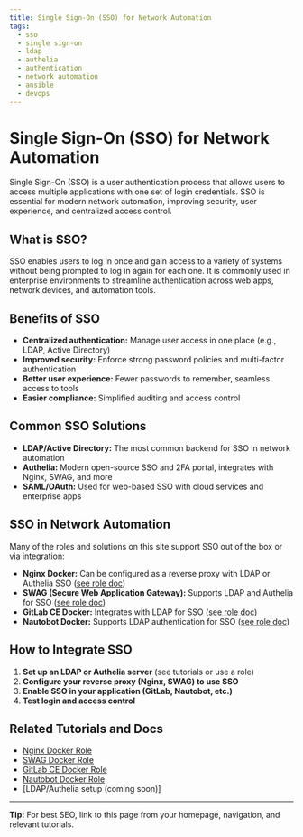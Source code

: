 ```yaml
---
title: Single Sign-On (SSO) for Network Automation
tags:
  - sso
  - single sign-on
  - ldap
  - authelia
  - authentication
  - network automation
  - ansible
  - devops
---
```


# Single Sign-On (SSO) for Network Automation

Single Sign-On (SSO) is a user authentication process that allows users to access multiple applications with one set of login credentials. SSO is essential for modern network automation, improving security, user experience, and centralized access control.

## What is SSO?
SSO enables users to log in once and gain access to a variety of systems without being prompted to log in again for each one. It is commonly used in enterprise environments to streamline authentication across web apps, network devices, and automation tools.

## Benefits of SSO
- **Centralized authentication:** Manage user access in one place (e.g., LDAP, Active Directory)
- **Improved security:** Enforce strong password policies and multi-factor authentication
- **Better user experience:** Fewer passwords to remember, seamless access to tools
- **Easier compliance:** Simplified auditing and access control

## Common SSO Solutions
- **LDAP/Active Directory:** The most common backend for SSO in network automation
- **Authelia:** Modern open-source SSO and 2FA portal, integrates with Nginx, SWAG, and more
- **SAML/OAuth:** Used for web-based SSO with cloud services and enterprise apps

## SSO in Network Automation
Many of the roles and solutions on this site support SSO out of the box or via integration:

- **Nginx Docker:** Can be configured as a reverse proxy with LDAP or Authelia SSO ([see role doc](ansible/ansible_role_nginx_docker.md))
- **SWAG (Secure Web Application Gateway):** Supports LDAP and Authelia for SSO ([see role doc](ansible/ansible_role_swag_docker.md))
- **GitLab CE Docker:** Integrates with LDAP for SSO ([see role doc](ansible/ansible_role_gitlab_docker.md))
- **Nautobot Docker:** Supports LDAP authentication for SSO ([see role doc](ansible/ansible_role_nautobot_docker.md))

## How to Integrate SSO
1. **Set up an LDAP or Authelia server** (see tutorials or use a role)
2. **Configure your reverse proxy (Nginx, SWAG) to use SSO**
3. **Enable SSO in your application (GitLab, Nautobot, etc.)**
4. **Test login and access control**

## Related Tutorials and Docs
- [Nginx Docker Role](ansible/ansible_role_nginx_docker.md)
- [SWAG Docker Role](ansible/ansible_role_swag_docker.md)
- [GitLab CE Docker Role](ansible/ansible_role_gitlab_docker.md)
- [Nautobot Docker Role](ansible/ansible_role_nautobot_docker.md)
- [LDAP/Authelia setup (coming soon)]

---

**Tip:** For best SEO, link to this page from your homepage, navigation, and relevant tutorials. 